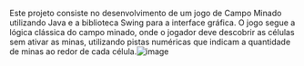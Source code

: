 
Este projeto consiste no desenvolvimento de um jogo de Campo Minado utilizando Java e a biblioteca Swing para a interface gráfica. O jogo segue a lógica clássica do campo minado, onde o jogador deve descobrir as células sem ativar as minas, utilizando pistas numéricas que indicam a quantidade de minas ao redor de cada célula.![image](https://github.com/user-attachments/assets/65a97641-f183-453d-ba54-0b8d06a1def1)
